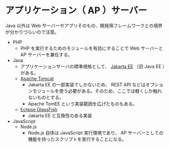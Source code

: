 # アプリケーション（ AP ）サーバー

Java 以外は Web サーバーやアプリそのもの、開発用フレームワークとの境界が分かりづらいので注意。

- PHP
  - PHP を実行するためのモジュールを有効にすることで Web サーバーと AP サーバーを兼任する。
- Java
  - アプリケーションサーバの標準規格として、 [Jakarta EE](https://jakarta.ee/) （旧 Java EE ）がある。
  - [Apache Tomcat](https://tomcat.apache.org/)
    - Jakarta EE の一部実装でしかないため、 REST API などはオプションモジュールを使う必要がある。そのため、ここでは軽くしか触れないものとする。
    - Apache TomEE という実装範囲を広げたものもある。
  - [Eclipse GlassFish](https://glassfish.org/)
    - Jakarta EE と互換性のある実装
- JavaScript
  - Node.js
    - Node.js 自体は JavaScript 実行環境であり、 AP サーバーとしての機能を持ったスクリプトを実行することになる。
